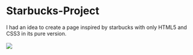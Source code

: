 # Starbucks-Project
I had an idea to create a page inspired by starbucks with only HTML5 and CSS3 in its pure version.
<br/>
<br/>
<img src="https://i.imgur.com/Bq0SgG2.png"></img>
